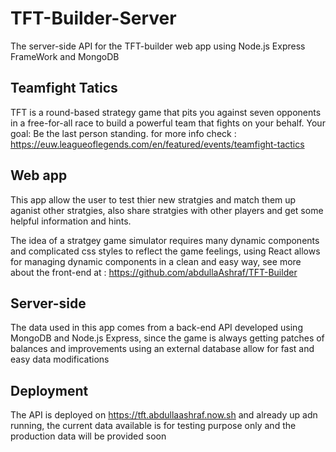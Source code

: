 # TFT-Builder-Server
The server-side API for the TFT-builder web app using Node.js Express FrameWork and MongoDB

## Teamfight Tatics
TFT is a round-based strategy game that pits you against seven opponents in a free-for-all race to build a powerful team that fights on your behalf. Your goal: Be the last person standing.
for more info check : https://euw.leagueoflegends.com/en/featured/events/teamfight-tactics

## Web app
This app allow the user to test thier new stratgies and match them up aganist other stratgies, also share stratgies with other players and get some helpful information and hints.

The idea of a stratgey game simulator requires many dynamic components and complicated css styles to reflect the game feelings, using React allows for managing dynamic components in a clean and easy way, see more about the front-end at : https://github.com/abdullaAshraf/TFT-Builder

## Server-side
The data used in this app comes from a back-end API developed using MongoDB and Node.js Express, since the game is always getting patches of balances and improvements using an external database allow for fast and easy data modifications

## Deployment
The API is deployed on https://tft.abdullaashraf.now.sh and already up adn running, the current data available is for testing purpose only and the production data will be provided soon 
